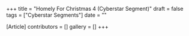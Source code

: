 +++
title = "Homely For Christmas 4 (Cyberstar Segment)"
draft = false
tags = ["Cyberstar Segments"]
date = ""

[Article]
contributors = []
gallery = []
+++